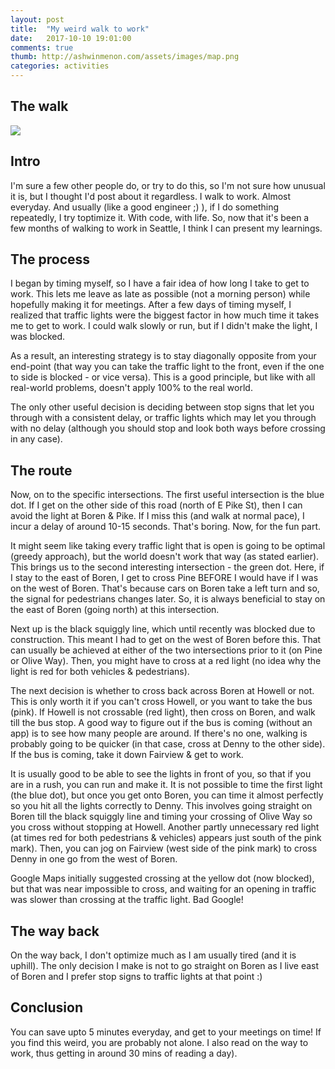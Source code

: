 ```yaml
---
layout: post
title:  "My weird walk to work"
date:   2017-10-10 19:01:00
comments: true
thumb: http://ashwinmenon.com/assets/images/map.png
categories: activities
---
```


## The walk
<img src="{{ site.url }}/assets/images/walk.png">

## Intro
I'm sure a few other people do, or try to do this, so I'm not sure how unusual it is, but I thought I'd post about it regardless. I walk to work. Almost everyday. And usually (like a good engineer ;) ), if I do something repeatedly, I try toptimize it. With code, with life. So, now that it's been a few months of walking to work in Seattle, I think I can present my learnings.

## The process
I began by timing myself, so I have a fair idea of how long I take to get to work. This lets me leave as late as possible (not a morning person) while hopefully making it for meetings. After a few days of timing myself, I realized that traffic lights were the biggest factor in how much time it takes me to get to work. I could walk slowly or run, but if I didn't make the light, I was blocked.

As a result, an interesting strategy is to stay diagonally opposite from your end-point (that way you can take the traffic light to the front, even if the one to side is blocked - or vice versa). This is a good principle, but like with all real-world problems, doesn't apply 100% to the real world.

The only other useful decision is deciding between stop signs that let you through with a consistent delay, or traffic lights which may let you through with no delay (although you should stop and look both ways before crossing in any case).

## The route
Now, on to the specific intersections. The first useful intersection is the blue dot. If I get on the other side of this road (north of E Pike St), then I can avoid the light at Boren & Pike. If I miss this (and walk at normal pace), I incur a delay of around 10-15 seconds. That's boring. Now, for the fun part.

It might seem like taking every traffic light that is open is going to be optimal (greedy approach), but the world doesn't work that way (as stated earlier). This brings us to the second interesting intersection - the green dot. Here, if I stay to the east of Boren, I get to cross Pine BEFORE I would have if I was on the west of Boren. That's because cars on Boren take a left turn and so, the signal for pedestrians changes later. So, it is always beneficial to stay on the east of Boren (going north) at this intersection.


Next up is the black squiggly line, which until recently was blocked due to construction. This meant I had to get on the west of Boren before this. That can usually be achieved at either of the two intersections prior to it (on Pine or Olive Way). Then, you might have to cross at a red light (no idea why the light is red for both vehicles & pedestrians).

The next decision is whether to cross back across Boren at Howell or not. This is only worth it if you can't cross Howell, or you want to take the bus (pink). If Howell is not crossable (red light), then cross on Boren, and walk till the bus stop. A good way to figure out if the bus is coming (without an app) is to see how many people are around. If there's no one, walking is probably going to be quicker (in that case, cross at Denny to the other side). If the bus is coming, take it down Fairview & get to work.

It is usually good to be able to see the lights in front of you, so that if you are in a rush, you can run and make it. It is not possible to time the first light (the blue dot), but once you get onto Boren, you can time it almost perfectly so you hit all the lights correctly to Denny. This involves going straight on Boren till the black squiggly line and timing your crossing of Olive Way so you cross without stopping at Howell. Another partly unnecessary red light (at times red for both pedestrians & vehicles) appears just south of the pink mark). Then, you can jog on Fairview (west side of the pink mark) to cross Denny in one go from the west of Boren.

Google Maps initially suggested crossing at the yellow dot (now blocked), but that was near impossible to cross, and waiting for an opening in traffic was slower than crossing at the traffic light. Bad Google!

## The way back
On the way back, I don't optimize much as I am usually tired (and it is uphill). The only decision I make is not to go straight on Boren as I live east of Boren and I prefer stop signs to traffic lights at that point :)

## Conclusion
You can save upto 5 minutes everyday, and get to your meetings on time! If you find this weird, you are probably not alone. I also read on the way to work, thus getting in around 30 mins of reading a day).

